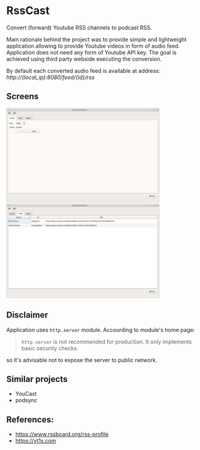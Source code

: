 # RssCast

Convert (forward) Youtube RSS channels to podcast RSS.

Main rationale behind the project was to provide simple and lightweight application allowing to
provide Youtube videos in form of audio feed. Application does not need any form of Youtube API key.
The goal is achieved using third party webside executing the conversion. 


By default each converted audio feed is available at address: _http://{local_ip}:8080/feed/{id}/rss_ 


## Screens

[![Server tab](doc/mainwindow-server-small.png "Server tab")](doc/mainwindow-server-big.png)
[![Feed tab](doc/mainwindow-feed-small.png "Feed tab")](doc/mainwindow-feed-big.png)


## Disclaimer

Application uses `http.server` module. Accourding to module's home page:
 
> `http.server` is not recommended for production. It only implements basic security checks.

so it's advisable not to expose the server to public network.


## Similar projects

- YouCast
- podsync


## References:

- https://www.rssboard.org/rss-profile
- https://yt1s.com
